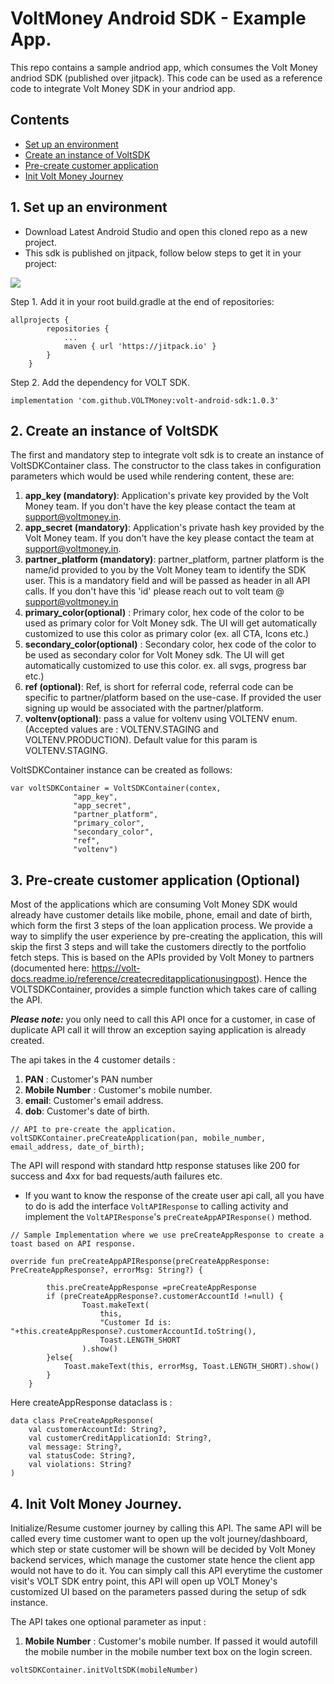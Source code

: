 # VoltMoney Android SDK - Example App.

This repo contains a sample andriod app, which consumes the Volt Money andriod SDK (published over jitpack). This code can be used as a reference code to integrate Volt Money SDK in your andriod app.

## Contents
* [Set up an environment](#set-up-an-environment)
* [Create an instance of VoltSDK](#create-voltsdk-instance)
* [Pre-create customer application](#precreate-application)
* [Init Volt Money Journey](#init-volt-money-journey)

## 1. Set up an environment

* Download Latest Android Studio and open this cloned repo as a new project.
* This sdk is published on jitpack, follow below steps to get it in your project:

[![](https://jitpack.io/v/VOLTMoney/volt-android-sdk.svg)](https://jitpack.io/#VOLTMoney/volt-android-sdk)

Step 1. Add it in your root build.gradle at the end of repositories:
```
allprojects {
		repositories {
			...
			maven { url 'https://jitpack.io' }
		}
	}
```
Step 2. Add the dependency for VOLT SDK.
```
implementation 'com.github.VOLTMoney:volt-android-sdk:1.0.3'

```
## 2. Create an instance of VoltSDK

The first and mandatory step to integrate volt sdk is to create an instance of VoltSDKContainer class. The constructor to the class takes in configuration parameters which would be used while rendering content, these are:

1. **app_key (mandatory)**: Application's private key provided by the Volt Money team. If you don't have the key please contact the team at support@voltmoney.in.
2. **app_secret (mandatory)**: Application's private hash key provided by the Volt Money team. If you don't have the key please contact the team at support@voltmoney.in.
3. **partner_platform (mandatory)**: partner_platform, partner platform is the name/id provided to you by the Volt Money team to identify the SDK user. This is a mandatory field and will be passed as header in all API calls. If you don't have this 'id' please reach out to volt team @ support@voltmoney.in
4. **primary_color(optional)** : Primary color, hex code of the color to be used as primary color for Volt Money sdk. The UI will get automatically customized to use this color as primary color (ex. all CTA, Icons etc.)
5. **secondary_color(optional)** : Secondary color, hex code of the color to be used as secondary color for Volt Money sdk. The UI will get automatically customized to use this color. ex. all svgs, progress bar etc.)
6. **ref (optional)**: Ref, is short for referral code, referral code can be specific to partner/platform based on the use-case. If provided the user signing up would be associated with the partner/platform.
7. **voltenv(optional)**: pass a  value for voltenv using VOLTENV enum.(Accepted values are : VOLTENV.STAGING and VOLTENV.PRODUCTION). Default value for this param is VOLTENV.STAGING.

VoltSDKContainer instance can be created as follows:

  ```
  var voltSDKContainer = VoltSDKContainer(contex,
                "app_key",
                "app_secret",
                "partner_platform",
                "primary_color",
                "secondary_color",
                "ref",
                "voltenv")
  ```

## 3. Pre-create customer application (Optional)

Most of the applications which are consuming Volt Money SDK would already have customer details like mobile, phone, email and date of birth, which form the first 3 steps of the loan application process. We provide a way to simplify the user experience by pre-creating the application, this will skip the first 3 steps and will take the customers directly to the portfolio fetch steps. This is based on the  APIs provided by  Volt Money  to partners (documented here: https://volt-docs.readme.io/reference/createcreditapplicationusingpost). Hence the VOLTSDKContainer, provides a simple function which takes care of calling the API.

***Please note:*** you only need to call this API once for a customer, in case of duplicate API call it will throw an exception saying application is already created.

The api takes in the 4 customer details :

1. **PAN** : Customer's PAN number
2. **Mobile Number** : Customer's mobile number.
3. **email**: Customer's email address.
4. **dob**: Customer's date of birth.


```
// API to pre-create the application. 
voltSDKContainer.preCreateApplication(pan, mobile_number, email_address, date_of_birth);
```

The API will respond with standard http response statuses like 200 for success and 4xx for bad requests/auth failures etc.

* If you want to know the response of the create user api call, all you have to do is add the interface  `VoltAPIResponse` to calling activity and implement the `VoltAPIResponse`'s `preCreateAppAPIResponse()` method.
```
// Sample Implementation where we use preCreateAppResponse to create a toast based on API response. 

override fun preCreateAppAPIResponse(preCreateAppResponse: PreCreateAppResponse?, errorMsg: String?) {

        this.preCreateAppResponse =preCreateAppResponse
        if (preCreateAppResponse?.customerAccountId !=null) {
                Toast.makeText(
                    this,
                    "Customer Id is: "+this.createAppResponse?.customerAccountId.toString(),
                    Toast.LENGTH_SHORT
                ).show()
        }else{
            Toast.makeText(this, errorMsg, Toast.LENGTH_SHORT).show()
        }
    }
```
Here createAppResponse dataclass is :
```
data class PreCreateAppResponse(
    val customerAccountId: String?,
    val customerCreditApplicationId: String?,
    val message: String?,
    val statusCode: String?,
    val violations: String?
)
```


## 4. Init Volt Money Journey.

Initialize/Resume customer journey by calling this API. The same API will be called every time customer want to open up the volt journey/dashboard, which step or state customer will be shown will be decided by Volt Money backend services, which manage the customer state hence the client app would not have to do it. You can simply call this API everytime the customer visit's VOLT SDK entry point, this API will open up VOLT Money's customized UI based on the parameters passed during the setup of sdk instance.

The API takes one optional parameter as input :

1. **Mobile Number** : Customer's mobile number. If passed it would autofill the mobile number in the mobile number text box on the login screen.


```
voltSDKContainer.initVoltSDK(mobileNumber)
```
 
